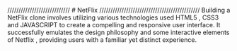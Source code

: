  //////////////////////////// # NetFlix ///////////////////////////////////////////// 
 Building a NetFlix clone involves utilizing various technologies used HTML5 , CSS3 and JAVASCRIPT 
to create a compelling and responsive user interface. It successfully emulates the design philosophy 
and some interactive elements of Netflix , providing users with a familiar yet distinct experience.  
